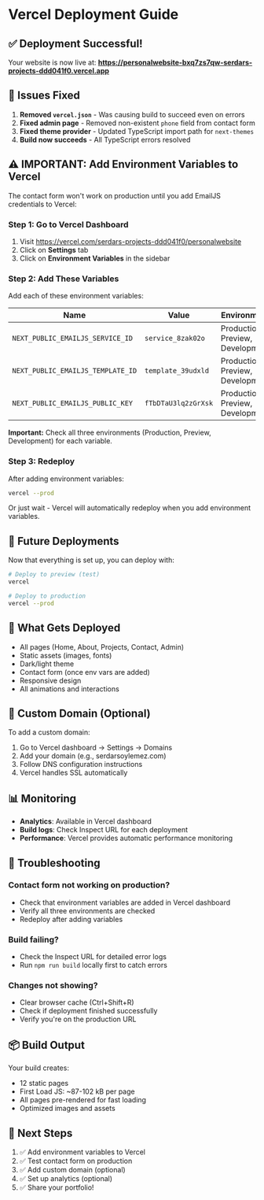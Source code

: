 # Vercel Deployment Guide

## ✅ Deployment Successful!

Your website is now live at:
**https://personalwebsite-bxq7zs7qw-serdars-projects-ddd041f0.vercel.app**

## 🔧 Issues Fixed

1. **Removed `vercel.json`** - Was causing build to succeed even on errors
2. **Fixed admin page** - Removed non-existent `phone` field from contact form
3. **Fixed theme provider** - Updated TypeScript import path for `next-themes`
4. **Build now succeeds** - All TypeScript errors resolved

## ⚠️ IMPORTANT: Add Environment Variables to Vercel

The contact form won't work on production until you add EmailJS credentials to Vercel:

### Step 1: Go to Vercel Dashboard
1. Visit https://vercel.com/serdars-projects-ddd041f0/personalwebsite
2. Click on **Settings** tab
3. Click on **Environment Variables** in the sidebar

### Step 2: Add These Variables

Add each of these environment variables:

| Name | Value | Environment |
|------|-------|-------------|
| `NEXT_PUBLIC_EMAILJS_SERVICE_ID` | `service_8zak02o` | Production, Preview, Development |
| `NEXT_PUBLIC_EMAILJS_TEMPLATE_ID` | `template_39udxld` | Production, Preview, Development |
| `NEXT_PUBLIC_EMAILJS_PUBLIC_KEY` | `fTbDTaU3lq2zGrXsk` | Production, Preview, Development |

**Important:** Check all three environments (Production, Preview, Development) for each variable.

### Step 3: Redeploy

After adding environment variables:

```bash
vercel --prod
```

Or just wait - Vercel will automatically redeploy when you add environment variables.

## 🚀 Future Deployments

Now that everything is set up, you can deploy with:

```bash
# Deploy to preview (test)
vercel

# Deploy to production
vercel --prod
```

## 📝 What Gets Deployed

- All pages (Home, About, Projects, Contact, Admin)
- Static assets (images, fonts)
- Dark/light theme
- Contact form (once env vars are added)
- Responsive design
- All animations and interactions

## 🔗 Custom Domain (Optional)

To add a custom domain:
1. Go to Vercel dashboard → Settings → Domains
2. Add your domain (e.g., serdarsoylemez.com)
3. Follow DNS configuration instructions
4. Vercel handles SSL automatically

## 📊 Monitoring

- **Analytics**: Available in Vercel dashboard
- **Build logs**: Check Inspect URL for each deployment
- **Performance**: Vercel provides automatic performance monitoring

## 🐛 Troubleshooting

### Contact form not working on production?
- Check that environment variables are added in Vercel dashboard
- Verify all three environments are checked
- Redeploy after adding variables

### Build failing?
- Check the Inspect URL for detailed error logs
- Run `npm run build` locally first to catch errors

### Changes not showing?
- Clear browser cache (Ctrl+Shift+R)
- Check if deployment finished successfully
- Verify you're on the production URL

## 📦 Build Output

Your build creates:
- 12 static pages
- First Load JS: ~87-102 kB per page
- All pages pre-rendered for fast loading
- Optimized images and assets

## 🎉 Next Steps

1. ✅ Add environment variables to Vercel
2. ✅ Test contact form on production
3. ✅ Add custom domain (optional)
4. ✅ Set up analytics (optional)
5. ✅ Share your portfolio!
